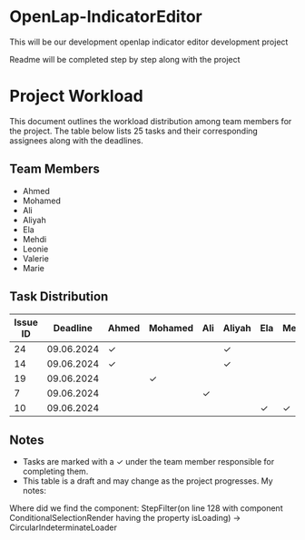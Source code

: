# OpenLap-IndicatorEditor
This will be our development openlap indicator editor development project

Readme will be completed step by step along with the project



# Project Workload

This document outlines the workload distribution among team members for the project. The table below lists 25 tasks and their corresponding assignees along with the deadlines.

## Team Members
- Ahmed
- Mohamed
- Ali
- Aliyah
- Ela
- Mehdi
- Leonie
- Valerie
- Marie

## Task Distribution

| Issue ID | Deadline   | Ahmed | Mohamed | Ali | Aliyah | Ela | Mehdi | Leonie | Valerie | Marie |
|----------|------------|-------|---------|-----|--------|-----|-------|--------|---------|-------|
| 24        | 09.06.2024 | ✓     |         |     |    ✓    |     |       |      |         |       |
| 14        | 09.06.2024 | ✓     |         |     |    ✓    |     |       |      |         |       |
| 19        | 09.06.2024 |       | ✓       |     |        |     |       |    ✓   |         |       |
| 7        | 09.06.2024 |       |          | ✓   |        |     |       |        |   ✓      |       |
| 10       | 09.06.2024 |       |         |     |        |   ✓  |  ✓     |      |         | ✓      |


## Notes
- Tasks are marked with a ✓ under the team member responsible for completing them.
- This table is a draft and may change as the project progresses.
My notes:

Where did we find the component: StepFilter(on line 128 with component ConditionalSelectionRender having the property isLoading) ->
CircularIndeterminateLoader

